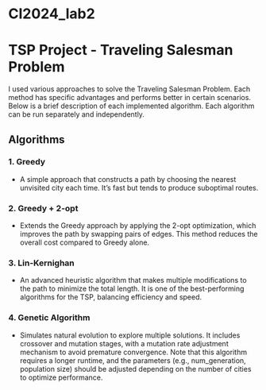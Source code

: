 # CI2024_lab2

# TSP Project - Traveling Salesman Problem

I used various approaches to solve the Traveling Salesman Problem. Each method has specific advantages and performs better in certain scenarios. Below is a brief description of each implemented algorithm. Each algorithm can be run separately and independently.

## Algorithms

### 1. **Greedy**
   - A simple approach that constructs a path by choosing the nearest unvisited city each time. It’s fast but tends to produce suboptimal routes.

### 2. **Greedy + 2-opt**
   - Extends the Greedy approach by applying the 2-opt optimization, which improves the path by swapping pairs of edges. This method reduces the overall cost compared to Greedy alone.

### 3. **Lin-Kernighan**
   - An advanced heuristic algorithm that makes multiple modifications to the path to minimize the total length. It is one of the best-performing algorithms for the TSP, balancing efficiency and speed.

### 4. **Genetic Algorithm**
   - Simulates natural evolution to explore multiple solutions. It includes crossover and mutation stages, with a mutation rate adjustment mechanism to avoid premature convergence. Note that this algorithm requires a longer runtime, and the parameters (e.g., num_generation, population size) should be adjusted depending on the number of cities to optimize performance.
